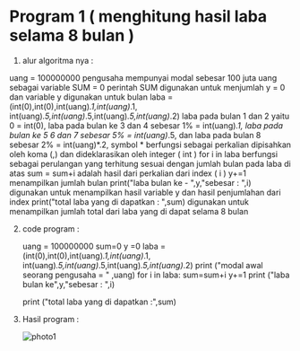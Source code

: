 <h1> Program 1 ( menghitung hasil laba selama 8 bulan ) </h1>

1. alur algoritma nya :

  uang = 100000000 pengusaha mempunyai modal sebesar 100 juta uang sebagai variable
  SUM = 0 perintah SUM digunakan untuk menjumlah 
  y = 0 dan variable y digunakan untuk bulan 
  laba = (int(0),int(0),int(uang)*.1,int(uang)*.1, int(uang)*.5,int(uang)*.5,int(uang)*.5,int(uang)*.2)
  laba pada bulan 1 dan 2 yaitu 0 = int(0),
  laba pada bulan ke 3 dan 4 sebesar 1% = int(uang)*.1,
  laba pada bulan ke 5 6 dan 7 sebesar 5% = int(uang)*.5,
  dan laba pada bulan 8 sebesar 2% = int(uang)*.2,
  symbol * berfungsi sebagai perkalian dipisahkan oleh koma (,) dan dideklarasikan oleh integer ( int )
  for i in laba berfungsi sebagai perulangan yang terhitung sesuai dengan jumlah bulan pada laba di atas
	sum = sum+i adalah hasil dari perkalian dari index ( i )
	y+=1 menampilkan jumlah bulan
	print("laba bulan ke - ",y,"sebesar : ",i) digunakan untuk menampilkan hasil variable y dan hasil penjumlahan dari index
  print("total laba yang di dapatkan : ",sum) digunakan untuk menampilkan jumlah total dari laba yang di dapat selama 8 bulan 
  
2. code program : 

    uang = 100000000
    sum=0
    y =0
    laba = (int(0),int(0),int(uang)*.1,int(uang)*.1, int(uang)*.5,int(uang)*.5,int(uang)*.5,int(uang)*.2)
    print ("modal awal seorang pengusaha  = " ,uang)
    for i in laba:
      sum=sum+i
      y+=1
      print ("laba bulan ke",y,"sebesar : ",i)
    
    print ("total laba yang di dapatkan :",sum)

3. Hasil program :

    ![photo1](https://user-images.githubusercontent.com/56831922/68442234-fd3c5080-0202-11ea-81fc-bd2de4b45da8.jpg)
